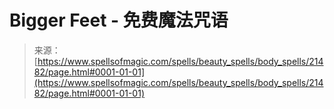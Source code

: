 <!--yml

category: 未分类

date: 2024-06-12 19:05:01

-->

# Bigger Feet - 免费魔法咒语

> 来源：[https://www.spellsofmagic.com/spells/beauty_spells/body_spells/21482/page.html#0001-01-01](https://www.spellsofmagic.com/spells/beauty_spells/body_spells/21482/page.html#0001-01-01)
